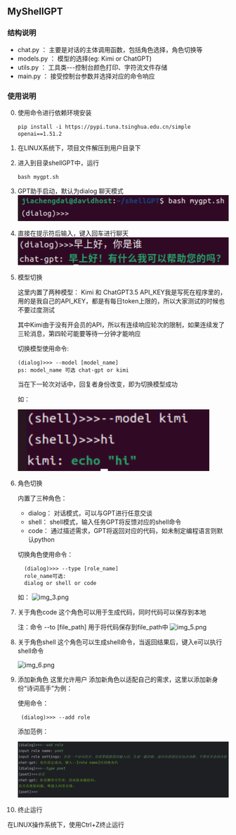 ## MyShellGPT
### 结构说明
* chat.py ： 主要是对话的主体调用函数，包括角色选择，角色切换等
* models.py ： 模型的选择(eg: Kimi or ChatGPT)
* utils.py ： 工具类---控制台颜色打印、字符流文件存储
* main.py ： 接受控制台参数并选择对应的命令响应
### 使用说明
0. 使用命令进行依赖环境安装
   ```shell
   pip install -i https://pypi.tuna.tsinghua.edu.cn/simple openai==1.51.2
   ```
1. 在LINUX系统下，项目文件解压到用户目录下
2. 进入到目录shellGPT中，运行
   ```shell
   bash mygpt.sh
   ```
   
3. GPT助手启动，默认为dialog 聊天模式
  ![img_7.png](imgs/img_7.png)
4. 直接在提示符后输入，键入回车进行聊天
   ![img_1.png](imgs/img_1.png)
5. 模型切换
    
    这里内置了两种模型： Kimi 和 ChatGPT3.5
    API_KEY我是写死在程序里的，用的是我自己的API_KEY，都是有每日token上限的，所以大家测试的时候也不要过度测试
    
    其中Kimi由于没有开会员的API，所以有连续响应轮次的限制，如果连续发了三轮消息，第四轮可能要等待一分钟才能响应
    
    切换模型使用命令:
    ```shell
    (dialog)>>> --model [model_name]
   ps: model_name 可选 chat-gpt or kimi
    ```
   当在下一轮次对话中，回复者身份改变，即为切换模型成功

   如：
    
    ![img_2.png](imgs/img_2.png)
6. 角色切换

   内置了三种角色：
   * dialog： 对话模式，可以与GPT进行任意交谈
   * shell： shell模式，输入任务GPT将反馈对应的shell命令
   * code： 通过描述需求，GPT将返回对应的代码，如未制定编程语言则默认python
   
   切换角色使用命令：
   ```shell
     (dialog)>>> --type [role_name]
     role_name可选:
     dialog or shell or code
    ```
   如：
  ![img_3.png](imgs/img_3.png) 
7. 关于角色code
   这个角色可以用于生成代码，同时代码可以保存到本地

   注：命令 --to [file_path] 用于将代码保存到file_path中
    ![img_5.png](imgs/img_5.png)
8. 关于角色shell
   这个角色可以生成shell命令，当返回结果后，键入e可以执行shell命令
   
   ![img_6.png](imgs/img_6.png)
9. 添加新角色
   这里允许用户 添加新角色以适配自己的需求，这里以添加新身份“诗词高手”为例：

    使用命令：
   ```shell
    (dialog)>>> --add role
   ```
   添加范例： 

    ![img_4.png](imgs/img_4.png)
10. 终止运行

   在LINUX操作系统下，使用Ctrl+Z终止运行